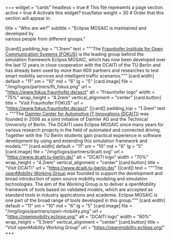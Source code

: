+++
widget = "cards"
headless = true  # This file represents a page section.
active = true  # Activate this widget? true/false
weight = 30  # Order that this section will appear in.

title = "Who are we?"
subtitle = "Eclipse MOSAIC is maintained and developed by<br>various people from different groups."

[[card]]
    padding_top = "1.3rem"
    text = """The [Fraunhofer Institute for Open Communication Systems (FOKUS)](https://www.fokus.fraunhofer.de/asct) is the leading group behind the
        simulation framework Eclipse MOSAIC, which has now been developed over the last 12 years in close cooperation
        with the DCAITI of the TU Berlin and has already been used by more than 600 partners and researches to test
        smart mobility services and intelligent traffic scenarios."""
    [card.width]
        default = "11"
        sm = "10"
        md = "6"
        lg = "5"
    [card.image]
        file = "/img/logos/partners/fh_fokus.png"
        url = "https://www.fokus.fraunhofer.de/asct"
        alt = "Fraunhofer logo"
        width = "75%"
        wrap_height = "4.2rem"
        vertical_alignment = "center"
    [card.button]
        title = "Visit Fraunhofer FOKUS"
        url = "https://www.fokus.fraunhofer.de/asct"
[[card]]
    padding_top = "1.3rem"
    text = """The [Daimler Center for Automotive IT Innovations (DCAITI)](https://www.dcaiti.tu-berlin.de/) was founded in 2006 as a joint initiative of
        Daimler AG and the Technical University of Berlin. The DCAITI uses Eclipse MOSAIC since many years for
        various research projects in the field of automated and connected driving. Together with the TU Berlin 
        students gain practical experience in software development by using and extending this simulation framework
        and models."""
    [card.width]
        default = "11"
        sm = "10"
        md = "6"
        lg = "5"
    [card.image]
        file = "/img/logos/partners/dcaiti.svg"
        url = "https://www.dcaiti.tu-berlin.de/"
        alt = "DCAITI logo"
        width = "70%"
        wrap_height = "4.2rem"
        vertical_alignment = "center"
    [card.button]
        title = "Visit DCAITI"
        url = "https://www.dcaiti.tu-berlin.de/"
[[card]]
    text = """The [openMobility Working Group](https://openmobility.eclipse.org/) was founded to support the development and broad introduction of open
        source mobility modeling and simulation technologies. The aim of the Working Group is to deliver a openMobility
        framework of tools based on validated models, which are accepted as standard tools in industry applications and
        academia. Eclipse MOSAIC is one part of the broad range of tools developed in this group."""
    [card.width]
        default = "11"
        sm = "10"
        md = "6"
        lg = "5"
    [card.image]
        file = "/img/logos/partners/open-mobility.png"
        url = "https://openmobility.eclipse.org/"
        alt = "DCAITI logo"
        width = "60%"
        wrap_height = "5.5rem"
        vertical_alignment = "center"
    [card.button]
        title = "Visit openMobility Working Group"
        url = "https://openmobility.eclipse.org/"
+++